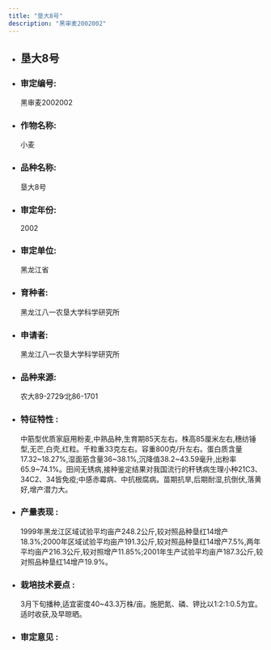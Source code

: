 ```yaml
---
title: "垦大8号"
description: "黑审麦2002002"
---
```

* ## 垦大8号
* ###  审定编号:  
   黑审麦2002002

*  ### 作物名称:  
   小麦

*   ###  品种名称: 
    垦大8号

*   ### 审定年份: 
    2002

*   ### 审定单位:  
    黑龙江省

*   ### 育种者:  
    黑龙江八一农垦大学科学研究所

*   ### 申请者:  
    黑龙江八一农垦大学科学研究所

*   ### 品种来源:  
    农大89-2729∕北86-1701

*   ### 特征特性 : 
    中筋型优质家庭用粉麦,中熟品种,生育期85天左右。株高85厘米左右,穗纺锤型,无芒,白壳,红粒。千粒重33克左右。容重800克/升左右。蛋白质含量17.32~18.27%,湿面筋含量36~38.1%,沉降值38.2~43.59毫升,出粉率65.9~74.1%。田间无锈病,接种鉴定结果对我国流行的秆锈病生理小种21C3、34C2、34皆免疫;中感赤霉病、中抗根腐病。苗期抗旱,后期耐湿,抗倒伏,落黄好,增产潜力大。

*   ### 产量表现 : 
    1999年黑龙江区域试验平均亩产248.2公斤,较对照品种垦红14增产18.3%;2000年区域试验平均亩产191.3公斤,较对照品种垦红14增产7.5%,两年平均亩产216.3公斤,较对照增产11.85%;2001年生产试验平均亩产187.3公斤,较对照品种垦红14增产19.9%。

*   ### 栽培技术要点 : 
    3月下旬播种,适宜密度40~43.3万株/亩。施肥氮、磷、钾比以1∶2∶1∶0.5为宜。适时收获,及早晾晒。

*   ### 审定意见 : 
    
